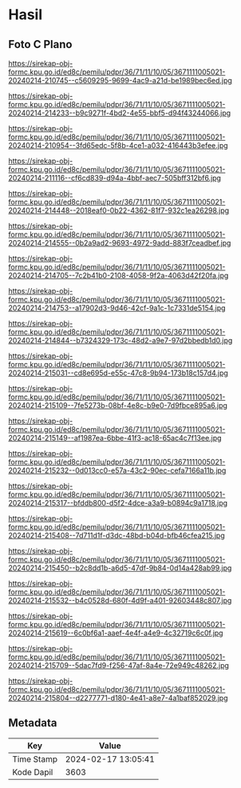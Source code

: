 # Hasil

## Foto C Plano

https://sirekap-obj-formc.kpu.go.id/ed8c/pemilu/pdpr/36/71/11/10/05/3671111005021-20240214-210745--c5609295-9699-4ac9-a21d-be1989bec6ed.jpg

https://sirekap-obj-formc.kpu.go.id/ed8c/pemilu/pdpr/36/71/11/10/05/3671111005021-20240214-214233--b9c9271f-4bd2-4e55-bbf5-d94f43244066.jpg

https://sirekap-obj-formc.kpu.go.id/ed8c/pemilu/pdpr/36/71/11/10/05/3671111005021-20240214-210954--3fd65edc-5f8b-4ce1-a032-416443b3efee.jpg

https://sirekap-obj-formc.kpu.go.id/ed8c/pemilu/pdpr/36/71/11/10/05/3671111005021-20240214-211116--cf6cd839-d94a-4bbf-aec7-505bff312bf6.jpg

https://sirekap-obj-formc.kpu.go.id/ed8c/pemilu/pdpr/36/71/11/10/05/3671111005021-20240214-214448--2018eaf0-0b22-4362-81f7-932c1ea26298.jpg

https://sirekap-obj-formc.kpu.go.id/ed8c/pemilu/pdpr/36/71/11/10/05/3671111005021-20240214-214555--0b2a9ad2-9693-4972-9add-883f7ceadbef.jpg

https://sirekap-obj-formc.kpu.go.id/ed8c/pemilu/pdpr/36/71/11/10/05/3671111005021-20240214-214705--7c2b41b0-2108-4058-9f2a-4063d42f20fa.jpg

https://sirekap-obj-formc.kpu.go.id/ed8c/pemilu/pdpr/36/71/11/10/05/3671111005021-20240214-214753--a17902d3-9d46-42cf-9a1c-1c7331de5154.jpg

https://sirekap-obj-formc.kpu.go.id/ed8c/pemilu/pdpr/36/71/11/10/05/3671111005021-20240214-214844--b7324329-173c-48d2-a9e7-97d2bbedb1d0.jpg

https://sirekap-obj-formc.kpu.go.id/ed8c/pemilu/pdpr/36/71/11/10/05/3671111005021-20240214-215031--cd8e695d-e55c-47c8-9b94-173b18c157d4.jpg

https://sirekap-obj-formc.kpu.go.id/ed8c/pemilu/pdpr/36/71/11/10/05/3671111005021-20240214-215109--7fe5273b-08bf-4e8c-b9e0-7d9fbce895a6.jpg

https://sirekap-obj-formc.kpu.go.id/ed8c/pemilu/pdpr/36/71/11/10/05/3671111005021-20240214-215149--af1987ea-6bbe-41f3-ac18-65ac4c7f13ee.jpg

https://sirekap-obj-formc.kpu.go.id/ed8c/pemilu/pdpr/36/71/11/10/05/3671111005021-20240214-215232--0d013cc0-e57a-43c2-90ec-cefa7166a11b.jpg

https://sirekap-obj-formc.kpu.go.id/ed8c/pemilu/pdpr/36/71/11/10/05/3671111005021-20240214-215317--bfddb800-d5f2-4dce-a3a9-b0894c9a1718.jpg

https://sirekap-obj-formc.kpu.go.id/ed8c/pemilu/pdpr/36/71/11/10/05/3671111005021-20240214-215408--7d711d1f-d3dc-48bd-b04d-bfb46cfea215.jpg

https://sirekap-obj-formc.kpu.go.id/ed8c/pemilu/pdpr/36/71/11/10/05/3671111005021-20240214-215450--b2c8dd1b-a6d5-47df-9b84-0d14a428ab99.jpg

https://sirekap-obj-formc.kpu.go.id/ed8c/pemilu/pdpr/36/71/11/10/05/3671111005021-20240214-215532--b4c0528d-680f-4d9f-a401-92603448c807.jpg

https://sirekap-obj-formc.kpu.go.id/ed8c/pemilu/pdpr/36/71/11/10/05/3671111005021-20240214-215619--6c0bf6a1-aaef-4e4f-a4e9-4c32719c6c0f.jpg

https://sirekap-obj-formc.kpu.go.id/ed8c/pemilu/pdpr/36/71/11/10/05/3671111005021-20240214-215709--5dac7fd9-f256-47af-8a4e-72e949c48262.jpg

https://sirekap-obj-formc.kpu.go.id/ed8c/pemilu/pdpr/36/71/11/10/05/3671111005021-20240214-215804--d2277771-d180-4e41-a8e7-4a1baf852029.jpg


## Metadata

| Key        | Value               |
| ---------- | ------------------- |
| Time Stamp | 2024-02-17 13:05:41 |
| Kode Dapil | 3603                |




